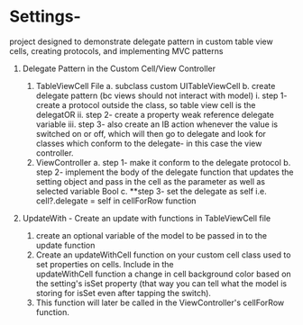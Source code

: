 # Settings-
project designed to demonstrate delegate pattern in custom table view cells, creating protocols, and implementing MVC patterns


1. Delegate Pattern in the Custom Cell/View Controller 
    1. TableViewCell File
        a. subclass custom UITableViewCell
        b. create delegate pattern (bc views should not interact with model) 
            i.   step 1- create a protocol outside the class, so table view cell is the delegatOR 
            ii.  step 2- create a property weak reference delegate variable 
            iii. step 3- also create an IB action whenever the value is switched on or off, which will then go to delegate and 
                 look for classes which conform to the delegate- in this case the view controller. 
    2. ViewController
       a. step 1- make it conform to the delegate protocol 
       b. step 2- implement the body of the delegate function that updates the setting object and pass in the cell as the 
          parameter as well as selected variable Bool 
       c. **step 3- set the delegate as self 
          i.e. cell?.delegate = self in cellForRow function
          

2. UpdateWith - Create an update with functions in TableViewCell file 
   1. create an optional variable of the model to be passed in to the update function 
   2. Create an updateWithCell function on your custom cell class used to set properties on cells. Include in the    
      updateWithCell function a change in cell background color based on the setting's isSet property (that way you can tell 
      what the model is storing for isSet even after tapping the switch).
   3. This function will later be called in the ViewController's cellForRow function. 
